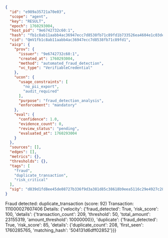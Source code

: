 ```json
{
  "id": "e989a35721a70e03",
  "scope": "agent",
  "key": "RESULT",
  "epoch": 1760293004,
  "host_pid": "9e6742732c60:1",
  "hash": "fb1c8ab11aabb4ac36947ecc7d8538fb71c89fd1b733526ea4604e1c03dede9a",
  "cid": "QmV1fb1c8ab11aabb4ac36947ecc7d8538fb71c89fd1",
  "aicp": {
    "prov": {
      "issuer": "9e6742732c60:1",
      "created_at": 1760293004,
      "method": "automated_fraud_detection",
      "vc_type": "VerifiableCredential"
    },
    "ucon": {
      "usage_constraints": [
        "no_pii_export",
        "audit_required"
      ],
      "purpose": "fraud_detection_analysis",
      "enforcement": "mandatory"
    },
    "eval": {
      "confidence": 1.0,
      "evidence_count": 0,
      "review_status": "pending",
      "evaluated_at": 1760293004
    }
  },
  "sources": [],
  "edges": [],
  "metrics": {},
  "thresholds": {},
  "tags": [
    "fraud",
    "duplicate_transaction",
    "risk_critical"
  ],
  "sig": "d839d1fd8ee45de08727b336f9d3a381d85c38618b9eea5116c29e4927c28b11"
}
```

Fraud detected: duplicate_transaction (score: 92)
Transaction: 111000027607406
Details: {'velocity': {'fraud_detected': True, 'risk_score': 100, 'details': {'transaction_count': 209, 'threshold': 50, 'total_amount': 23155319, 'amount_threshold': 10000000}}, 'duplicate': {'fraud_detected': True, 'risk_score': 85, 'details': {'duplicate_count': 208, 'first_seen': 1760285765, 'matching_hash': '504131d6dff02852'}}}
